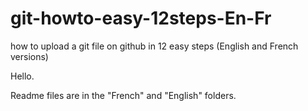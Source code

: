 # git-howto-easy-12steps-En-Fr
how to upload a git file on github in 12 easy steps (English and French versions)


Hello.

Readme files are  in the "French" and "English" folders. 

